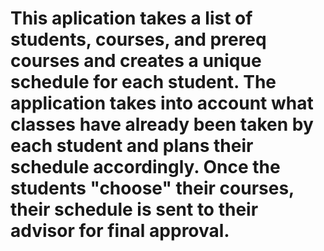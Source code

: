 # This aplication takes a list of students, courses, and prereq courses and creates a unique schedule for each student. The application takes into account what classes have already been taken by each student and plans their schedule accordingly. Once the students "choose" their courses, their schedule is sent to their advisor for final approval. 
